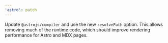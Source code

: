 ```yaml
---
'astro': patch
---
```


Update `@astrojs/compiler` and use the new `resolvePath` option. This allows removing much of the runtime code, which should improve rendering performance for Astro and MDX pages.
